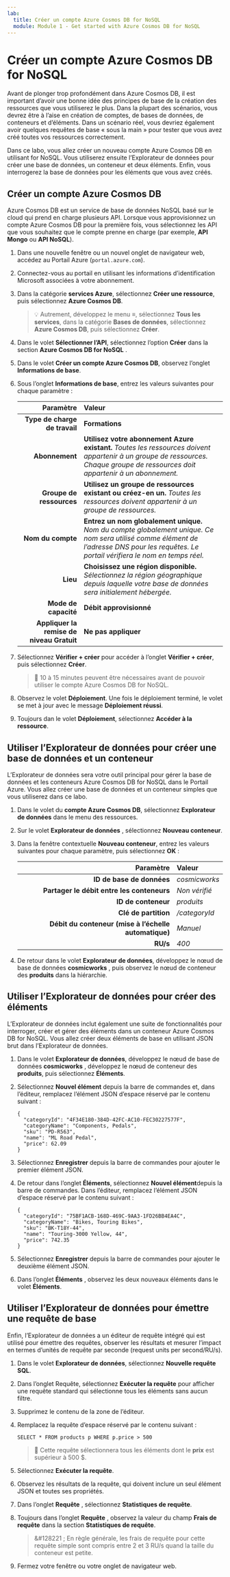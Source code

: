 ```yaml
---
lab:
  title: Créer un compte Azure Cosmos DB for NoSQL
  module: Module 1 - Get started with Azure Cosmos DB for NoSQL
---
```


# Créer un compte Azure Cosmos DB for NoSQL

Avant de plonger trop profondément dans Azure Cosmos DB, il est important d’avoir une bonne idée des principes de base de la création des ressources que vous utiliserez le plus. Dans la plupart des scénarios, vous devrez être à l’aise en création de comptes, de bases de données, de conteneurs et d’éléments. Dans un scénario réel, vous devriez également avoir quelques requêtes de base « sous la main » pour tester que vous avez créé toutes vos ressources correctement.

Dans ce labo, vous allez créer un nouveau compte Azure Cosmos DB en utilisant for NoSQL. Vous utiliserez ensuite l’Explorateur de données pour créer une base de données, un conteneur et deux éléments. Enfin, vous interrogerez la base de données pour les éléments que vous avez créés.

## Créer un compte Azure Cosmos DB

Azure Cosmos DB est un service de base de données NoSQL basé sur le cloud qui prend en charge plusieurs API. Lorsque vous approvisionnez un compte Azure Cosmos DB pour la première fois, vous sélectionnez les API que vous souhaitez que le compte prenne en charge (par exemple, **API Mongo** ou **API NoSQL**).

1. Dans une nouvelle fenêtre ou un nouvel onglet de navigateur web, accédez au Portail Azure (``portal.azure.com``).

1. Connectez-vous au portail en utilisant les informations d’identification Microsoft associées à votre abonnement.

1. Dans la catégorie **services Azure**, sélectionnez **Créer une ressource**, puis sélectionnez **Azure Cosmos DB**.

    > &#128161; Autrement, développez le menu **&#8801;**, sélectionnez **Tous les services**, dans la catégorie **Bases de données**, sélectionnez **Azure Cosmos DB**, puis sélectionnez **Créer**.

1. Dans le volet **Sélectionner l’API**, sélectionnez l’option **Créer** dans la section **Azure Cosmos DB for NoSQL** .

1. Dans le volet **Créer un compte Azure Cosmos DB**, observez l’onglet **Informations de base**.

1. Sous l’onglet **Informations de base**, entrez les valeurs suivantes pour chaque paramètre :

    | **Paramètre** | **Valeur** |
    | --: | :-- |
    | **Type de charge de travail** | **Formations** |
    | **Abonnement** | **Utilisez votre abonnement Azure existant.** *Toutes les ressources doivent appartenir à un groupe de ressources. Chaque groupe de ressources doit appartenir à un abonnement.* |
    | **Groupe de ressources** | **Utilisez un groupe de ressources existant ou créez-en un.** *Toutes les ressources doivent appartenir à un groupe de ressources.* |
    | **Nom du compte** | **Entrez un nom globalement unique.** *Nom du compte globalement unique. Ce nom sera utilisé comme élément de l’adresse DNS pour les requêtes.  Le portail vérifiera le nom en temps réel.* |
    | **Lieu** | **Choisissez une région disponible.** *Sélectionnez la région géographique depuis laquelle votre base de données sera initialement hébergée.* |
    | **Mode de capacité** | **Débit approvisionné** |
    | **Appliquer la remise de niveau Gratuit** | **Ne pas appliquer** |

1. Sélectionnez **Vérifier + créer** pour accéder à l’onglet **Vérifier + créer**, puis sélectionnez **Créer**.

    > &#128221; 10 à 15 minutes peuvent être nécessaires avant de pouvoir utiliser le compte Azure Cosmos DB for NoSQL.

1. Observez le volet **Déploiement**. Une fois le déploiement terminé, le volet se met à jour avec le message **Déploiement réussi**.

1. Toujours dan le volet **Déploiement**, sélectionnez **Accéder à la ressource**.

## Utiliser l’Explorateur de données pour créer une base de données et un conteneur

L’Explorateur de données sera votre outil principal pour gérer la base de données et les conteneurs Azure Cosmos DB for NoSQL dans le Portail Azure. Vous allez créer une base de données et un conteneur simples que vous utiliserez dans ce labo.

1. Dans le volet du **compte Azure Cosmos DB**, sélectionnez **Explorateur de données** dans le menu des ressources.

1. Sur le volet **Explorateur de données** , sélectionnez **Nouveau conteneur**.

1. Dans la fenêtre contextuelle **Nouveau conteneur**, entrez les valeurs suivantes pour chaque paramètre, puis sélectionnez **OK** :

    | **Paramètre** | **Valeur** |
    | --: | :-- |
    | **ID de base de données** | *cosmicworks* |
    | **Partager le débit entre les conteneurs** | *Non vérifié* |
    | **ID de conteneur** | *produits* |
    | **Clé de partition** | */categoryId* |
    | **Débit du conteneur (mise à l’échelle automatique)** | *Manuel* |
    | **RU/s** | *400* |

1. De retour dans le volet **Explorateur de données**, développez le nœud de base de données **cosmicworks** , puis observez le nœud de conteneur des **produits** dans la hiérarchie.

## Utiliser l’Explorateur de données pour créer des éléments

L’Explorateur de données inclut également une suite de fonctionnalités pour interroger, créer et gérer des éléments dans un conteneur Azure Cosmos DB for NoSQL. Vous allez créer deux éléments de base en utilisant JSON brut dans l’Explorateur de données.

1. Dans le volet **Explorateur de données**, développez le nœud de base de données **cosmicworks** , développez le nœud de conteneur des **produits**, puis sélectionnez **Éléments**.

1. Sélectionnez **Nouvel élément** depuis la barre de commandes et, dans l’éditeur, remplacez l’élément JSON d’espace réservé par le contenu suivant :

    ```
    {
      "categoryId": "4F34E180-384D-42FC-AC10-FEC30227577F",
      "categoryName": "Components, Pedals",
      "sku": "PD-R563",
      "name": "ML Road Pedal",
      "price": 62.09
    }
    ```

1. Sélectionnez **Enregistrer** depuis la barre de commandes pour ajouter le premier élément JSON.

1. De retour dans l’onglet **Éléments**, sélectionnez **Nouvel élément**depuis la barre de commandes. Dans l’éditeur, remplacez l’élément JSON d’espace réservé par le contenu suivant :

    ```
    {
      "categoryId": "75BF1ACB-168D-469C-9AA3-1FD26BB4EA4C",
      "categoryName": "Bikes, Touring Bikes",
      "sku": "BK-T18Y-44",
      "name": "Touring-3000 Yellow, 44",
      "price": 742.35
    }
    ```

1. Sélectionnez **Enregistrer** depuis la barre de commandes pour ajouter le deuxième élément JSON.

1. Dans l’onglet **Éléments** , observez les deux nouveaux éléments dans le volet **Éléments**.

## Utiliser l’Explorateur de données pour émettre une requête de base

Enfin, l’Explorateur de données a un éditeur de requête intégré qui est utilisé pour émettre des requêtes, observer les résultats et mesurer l’impact en termes d’unités de requête par seconde (request units per second/RU/s).

1. Dans le volet **Explorateur de données**, sélectionnez **Nouvelle requête SQL**.

1. Dans l’onglet Requête, sélectionnez **Exécuter la requête** pour afficher une requête standard qui sélectionne tous les éléments sans aucun filtre.

1. Supprimez le contenu de la zone de l’éditeur.

1. Remplacez la requête d’espace réservé par le contenu suivant :

    ```
    SELECT * FROM products p WHERE p.price > 500
    ```

    > &#128221; Cette requête sélectionnera tous les éléments dont le **prix** est supérieur à 500 $.

1. Sélectionnez **Exécuter la requête**.

1. Observez les résultats de la requête, qui doivent inclure un seul élément JSON et toutes ses propriétés.

1. Dans l’onglet **Requête** , sélectionnez **Statistiques de requête**.

1. Toujours dans l’onglet **Requête** , observez la valeur du champ **Frais de requête** dans la section **Statistiques de requête**.

    > &#128221 ; En règle générale, les frais de requête pour cette requête simple sont compris entre 2 et 3 RU/s quand la taille du conteneur est petite.

1. Fermez votre fenêtre ou votre onglet de navigateur web.
